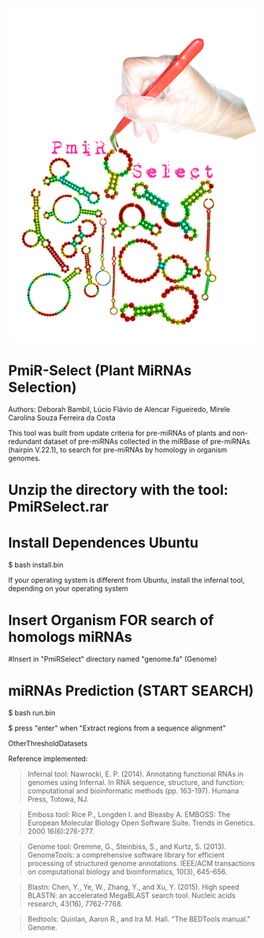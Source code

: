  ![name-of-you-image](https://github.com/DeborahBambil/figs/blob/main/Fig1.png?raw=true)

# PmiR-Select (Plant MiRNAs Selection)
Authors: Deborah Bambil, Lúcio Flávio de Alencar Figueiredo, Mirele Carolina Souza Ferreira da Costa

This tool was built from update criteria for pre-miRNAs of plants and non-redundant dataset of pre-miRNAs collected in the miRBase of pre-miRNAs (hairpin V.22.1), to search for pre-miRNAs by homology in organism genomes.

# Unzip the directory with the tool: PmiRSelect.rar

# Install Dependences Ubuntu

$ bash install.bin

If your operating system is different from Ubuntu, install the infernal tool, depending on your operating system

# Insert Organism FOR search of homologs miRNAs

#Insert in "PmiRSelect" directory named "genome.fa" (Genome)

# miRNAs Prediction (START SEARCH)

$ bash run.bin

$ press "enter" when "Extract regions from a sequence alignment"


OtherThresholdDatasets

Reference implemented:

> Infernal tool: Nawrocki, E. P. (2014). Annotating functional RNAs in genomes using Infernal. In RNA sequence, structure, and function: computational and bioinformatic methods (pp. 163-197). Humana Press, Totowa, NJ.

> Emboss tool: Rice P., Longden I. and Bleasby A. EMBOSS: The European Molecular Biology Open Software Suite. Trends in Genetics. 2000 16(6):276-277.

> Genome tool: Gremme, G., Steinbiss, S., and Kurtz, S. (2013). GenomeTools: a comprehensive software library for efficient processing of structured genome annotations. IEEE/ACM transactions on computational biology and bioinformatics, 10(3), 645-656.

> Blastn: Chen, Y., Ye, W., Zhang, Y., and Xu, Y. (2015). High speed BLASTN: an accelerated MegaBLAST search tool. Nucleic acids research, 43(16), 7762-7768.

>Bedtools: Quinlan, Aaron R., and Ira M. Hall. "The BEDTools manual." Genome.
